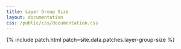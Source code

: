 ```yaml
---
title: Layer Group Size
layout: documentation
css: /public/css/documentation.css
---
```


{% include patch.html patch=site.data.patches.layer-group-size %}

